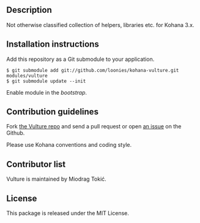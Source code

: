 ## Description

Not otherwise classified collection of helpers, libraries etc. for Kohana 3.x.

## Installation instructions

Add this repository as a Git submodule to your application.

	$ git submodule add git://github.com/loonies/kohana-vulture.git modules/vulture
	$ git submodule update --init

Enable module in the *bootstrap*.

## Contribution guidelines

Fork [the Vulture repo](http://github.com/loonies/kohana-vulture) and send a pull request or open [an issue](http://github.com/loonies/kohana-vulture/issues) on the Github.

Please use Kohana conventions and coding style.

## Contributor list

Vulture is maintained by Miodrag Tokić.

## License

This package is released under the MIT License.